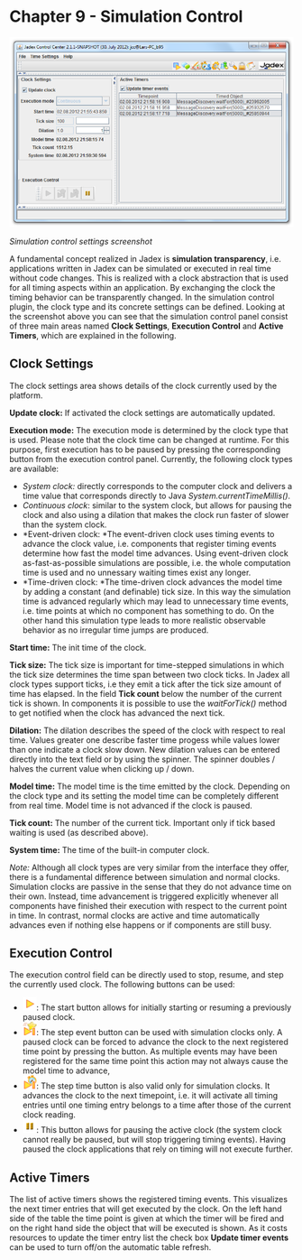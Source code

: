 <span>Chapter 9 - Simulation Control</span> 
===========================================

![09 Simulation Control@simulation.png](simulation.png)

*Simulation control settings screenshot*

A fundamental concept realized in Jadex is **simulation transparency**, i.e. applications written in Jadex can be simulated or executed in real time without code changes. This is realized with a clock abstraction that is used for all timing aspects within an application. By exchanging the clock the timing behavior can be transparently changed. In the simulation control plugin, the clock type and its concrete settings can be defined. Looking at the screenshot above you can see that the simulation control panel consist of three main areas named **Clock Settings**, **Execution Control** and **Active Timers**, which are explained in the following.

<span>Clock Settings</span> 
---------------------------

The clock settings area shows details of the clock currently used by the platform.

**Update clock:** If activated the clock settings are automatically updated.

**Execution mode:** The execution mode is determined by the clock type that is used. Please note that the clock time can be changed at runtime. For this purpose, first execution has to be paused by pressing the corresponding button from the execution control panel. Currently, the following clock types are available:

-   *System clock:* directly corresponds to the computer clock and delivers a time value that corresponds directly to Java *System.currentTimeMillis()*.
-   *Continuous clock*: similar to the system clock, but allows for pausing the clock and also using a dilation that makes the clock run faster of slower than the system clock.
-   *Event-driven clock: *The event-driven clock uses timing events to advance the clock value, i.e. components that register timing events determine how fast the model time advances. Using event-driven clock as-fast-as-possible simulations are possible, i.e. the whole computation time is used and no unnessary waiting times exist any longer.
-   *Time-driven clock: *The time-driven clock advances the model time by adding a constant (and definable) tick size. In this way the simulation time is advanced regularly which may lead to unnecessary time events, i.e. time points at which no component has something to do. On the other hand this simulation type leads to more realistic observable behavior as no irregular time jumps are produced.

**Start time:** The init time of the clock.

**Tick size:** The tick size is important for time-stepped simulations in which the tick size determines the time span between two clock ticks. In Jadex all clock types support ticks, i.e they emit a tick after the tick size amount of time has elapsed. In the field **Tick count** below the number of the current tick is shown. In components it is possible to use the *waitForTick()* method to get notified when the clock has advanced the next tick.

**Dilation:** The dilation describes the speed of the clock with respect to real time. Values greater one describe faster time progess while values lower than one indicate a clock slow down. New dilation values can be entered directly into the text field or by using the spinner. The spinner doubles / halves the current value when clicking up / down.

**Model time:** The model time is the time emitted by the clock. Depending on the clock type and its setting the model time can be completely different from real time. Model time is not advanced if the clock is paused.

**Tick count:** The number of the current tick. Important only if tick based waiting is used (as described above).

**System time:** The time of the built-in computer clock.

*Note:* Although all clock types are very similar from the interface they offer, there is a fundamental difference between simulation and normal clocks. Simulation clocks are passive in the sense that they do not advance time on their own. Instead, time advancement is triggered explicitly whenever all components have finished their execution with respect to the current point in time. In contrast, normal clocks are active and time automatically advances even if nothing else happens or if components are still busy.

<span>Execution Control</span> 
------------------------------

The execution control field can be directly used to stop, resume, and step the currently used clock. The following buttons can be used:

-   ![09 Simulation Control@start.png](start.png): The start button allows for initially starting or resuming a previously paused clock.
-   ![09 Simulation Control@single\_step\_event.png](single_step_event.png): The step event button can be used with simulation clocks only. A paused clock can be forced to advance the clock to the next registered time point by pressing the button. As multiple events may have been registered for the same time point this action may not always cause the model time to advance,
-   ![09 Simulation Control@single\_step\_time.png](single_step_time.png): The step time button is also valid only for simulation clocks. It advances the clock to the next timepoint, i.e. it will activate all timing entries until one timing entry belongs to a time after those of the current clock reading.
-   ![09 Simulation Control@pause.png](pause.png): This button allows for pausing the active clock (the system clock cannot really be paused, but will stop triggering timing events). Having paused the clock applications that rely on timing will not execute further.

<span>Active Timers</span> 
--------------------------

The list of active timers shows the registered timing events. This visualizes the next timer entries that will get executed by the clock. On the left hand side of the table the time point is given at which the timer will be fired and on the right hand side the object that will be executed is shown. As it costs resources to update the timer entry list the check box **Update timer events** can be used to turn off/on the automatic table refresh.
